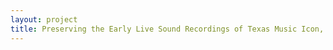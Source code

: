 ```yaml
--- 
layout: project 
title: Preserving the Early Live Sound Recordings of Texas Music Icon, Jerry Jeff Walker
---
```



